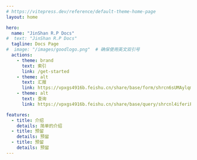 ```yaml
---
# https://vitepress.dev/reference/default-theme-home-page
layout: home

hero:
  name: "JinShan R.P Docs"
#  text: "JinShan R.P Docs"
  tagline: Docs Page
#  image: "/images/goodlogo.png"  # 确保使用英文双引号
  actions:
    - theme: brand
      text: 索引
      link: /get-started
    - theme: alt
      text: 汇报
      link: https://vpxgs4916b.feishu.cn/share/base/form/shrcn6sUMAylqmHk3sRLb4zOZhg
    - theme: alt
      text: 查询
      link: https://vpxgs4916b.feishu.cn/share/base/query/shrcnl4iferiPW2Tp5m05PkBczb

features:
  - title: 介绍
    details: 简单的介绍
  - title: 预留
    details: 预留
  - title: 预留
    details: 预留
---
```

